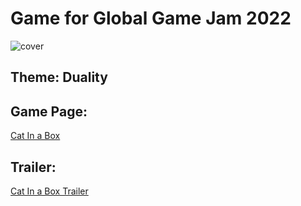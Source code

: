 # Game for Global Game Jam 2022
![cover](https://ggj.s3.amazonaws.com/styles/game_sidebar__wide/featured_image/2022/01/188007/splashart.png?itok=DXtLb3O8&timestamp=1643484199)

## Theme: Duality

## Game Page:
[Cat In a Box](https://globalgamejam.org/2022/games/cat-box-3)

## Trailer:
[Cat In a Box Trailer](https://www.youtube.com/watch?v=U8oqWhCycyc)
